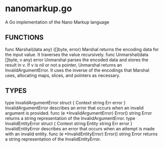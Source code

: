 # nanomarkup.go
A Go implementation of the Nano Markup language

## FUNCTIONS
func Marshal(data any) ([]byte, error)
    Marshal returns the encoding data for the input value.
    It traverses the value recursively.
func Unmarshal(data []byte, v any) error
    Unmarshal parses the encoded data and stores the result in v. If v is nil or
    not a pointer, Unmarshal returns an InvalidArgumentError.
    It uses the inverse of the encodings that Marshal uses, allocating maps,
    slices, and pointers as necessary.

## TYPES
type InvalidArgumentError struct {
	Context string
	Err     error
}
    InvalidArgumentError describes an error that occurs when an invalid argument
    is provided.
func (e *InvalidArgumentError) Error() string
    Error returns a string representation of the InvalidArgumentError.
type InvalidEntityError struct {
	Context string
	Entity  string
	Err     error
}
    InvalidEntityError describes an error that occurs when an attempt is made
    with an invalid entity.
func (e *InvalidEntityError) Error() string
    Error returns a string representation of the InvalidEntityError.
